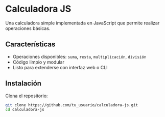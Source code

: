# Calculadora JS

Una calculadora simple implementada en JavaScript que permite realizar operaciones básicas.

## Características

- Operaciones disponibles: `suma`, `resta`, `multiplicación`, `división`
- Código limpio y modular
- Listo para extenderse con interfaz web o CLI

## Instalación

Clona el repositorio:

```bash
git clone https://github.com/tu_usuario/calculadora-js.git
cd calculadora-js

